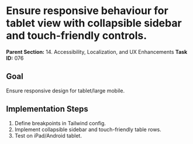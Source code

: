 # Ensure responsive behaviour for tablet view with collapsible sidebar and touch-friendly controls.

**Parent Section:** 14. Accessibility, Localization, and UX Enhancements
**Task ID:** 076

## Goal
Ensure responsive design for tablet/large mobile.

## Implementation Steps
1. Define breakpoints in Tailwind config.
2. Implement collapsible sidebar and touch-friendly table rows.
3. Test on iPad/Android tablet.
